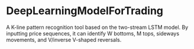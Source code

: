 # DeepLearningModelForTrading
A K-line pattern recognition tool based on the two-stream LSTM model. By inputting price sequences, it can identify W bottoms, M tops, sideways movements, and V/inverse V-shaped reversals.
